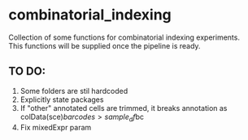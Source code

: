 # combinatorial_indexing
Collection of some functions for combinatorial indexing experiments.  
This functions will be supplied once the pipeline is ready. 

## TO DO:
1) Some folders are stil hardcoded
2) Explicitly state packages
3) If "other" annotated cells are trimmed, it breaks annotation as colData(sce)$barcodes > sample_df$bc
4) Fix mixedExpr param
